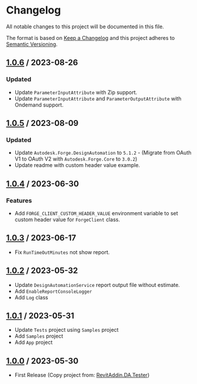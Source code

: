 # Changelog
All notable changes to this project will be documented in this file.

The format is based on [Keep a Changelog](http://keepachangelog.com/en/1.0.0/)
and this project adheres to [Semantic Versioning](http://semver.org/spec/v2.0.0.html).

## [1.0.6] / 2023-08-26
### Updated
- Update `ParameterInputAttribute` with Zip support.
- Update `ParameterInputAttribute` and `ParameterOutputAttribute` with Ondemand support.

## [1.0.5] / 2023-08-09
### Updated
- Update `Autodesk.Forge.DesignAutomation` to `5.1.2` - (Migrate from OAuth V1 to OAuth V2 with `Autodesk.Forge.Core` to `3.0.2`) 
- Update readme with custom header value example.
 
## [1.0.4] / 2023-06-30
### Features
- Add `FORGE_CLIENT_CUSTOM_HEADER_VALUE` environment variable to set custom header value for `ForgeClient` class.

## [1.0.3] / 2023-06-17
- Fix `RunTimeOutMinutes` not show report.

## [1.0.2] / 2023-05-32
- Update `DesignAutomationService` report output file without estimate.
- Add `EnableReportConsoleLogger`
- Add `Log` class

## [1.0.1] / 2023-05-31
- Update `Tests` project using `Samples` project
- Add `Samples` project
- Add `App` project

## [1.0.0] / 2023-05-30
- First Release (Copy project from: [RevitAddin.DA.Tester](https://github.com/ricaun-io/RevitAddin.DA.Tester/tree/package))

[vNext]: ../../compare/1.0.0...HEAD
[1.0.6]: ../../compare/1.0.5...1.0.6
[1.0.5]: ../../compare/1.0.4...1.0.5
[1.0.4]: ../../compare/1.0.3...1.0.4
[1.0.3]: ../../compare/1.0.2...1.0.3
[1.0.2]: ../../compare/1.0.1...1.0.2
[1.0.1]: ../../compare/1.0.0...1.0.1
[1.0.0]: ../../compare/1.0.0